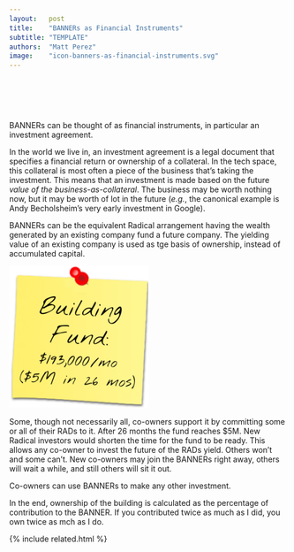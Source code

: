```yaml
---
layout:   post
title:    "BANNERs as Financial Instruments"
subtitle: "TEMPLATE"
authors:  "Matt Perez"
image:    "icon-banners-as-financial-instruments.svg"
---
```


<div style="display:none;">
 <p><span class="_paradigm">BANNER</span>s can be thought of as financial instruments, in particular an investment agreement.</p>
</div>

<h1>&nbsp;</h1>
 <p><span class="_paradigm">BANNER</span>s can be thought of as financial instruments, in particular  an investment agreement.</p>
 <p>In the  world we live in, an investment agreement is a legal document that specifies a financial return or ownership of a collateral. In the tech space, this collateral is most often a piece of the business that&rsquo;s taking the investment. This means that an investment is made based on the future <em>value of the business-as-collateral</em>. The business may be worth nothing now, but it may be worth of lot in the future (<em>e.g.</em>, the canonical example is Andy Becholsheim&rsquo;s very early investment in Google).</p>
 <p><span class="_paradigm">BANNER</span>s can be the equivalent <span class="_paradigm">Radical</span> arrangement having the wealth generated by an existing company fund a future company. The yielding value of an existing company is used as tge basis of ownership, instead of accumulated capital.</p>
  <div class="_center">
   <img
    src="/assets/img/pic-banners-as-financial-instruments.svg"
    alt=""
    width="50%">
  </div>
 <p>Some, though not necessarily all, co-owners support it by committing some or all of their <span class="_paradigm">RAD</span>s to it. After 26 months the fund reaches $5M. New <span class="_paradigm">Radical</span> investors would shorten the time for the fund to be ready. This allows any co-owner to invest the future of the <span class="_paradigm">RAD</span>s yield. Others won&rsquo;t and some can&rsquo;t. New co-owners may join the <span class="_paradigm">BANNERs</span> right away, others will wait a while, and still others will sit it out.</p>
 <p>Co-owners can use <span class="_paradigm">BANNER</span>s to make any other investment.</p>
 <p>In the end, ownership of the building is calculated as the percentage of contribution to the <span class="_paradigm">BANNER</span>. If you contributed twice as much as I did, you own twice as mch as I do.</p>

{% include related.html %}
